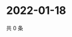# 2022-01-18

共 0 条

<!-- BEGIN WEIBO -->
<!-- 最后更新时间 Tue Jan 18 2022 07:12:25 GMT+0800 (China Standard Time) -->

<!-- END WEIBO -->
